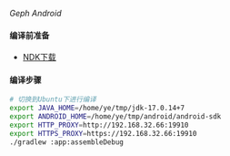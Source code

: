 _Geph Android_

#### 编译前准备
- [NDK下载](https://github.com/android/ndk/wiki/Unsupported-Downloads#r19c)
#### 编译步骤
```bash
# 切换到Ubuntu下进行编译
export JAVA_HOME=/home/ye/tmp/jdk-17.0.14+7
export ANDROID_HOME=/home/ye/tmp/android/android-sdk
export HTTP_PROXY=http://192.168.32.66:19910
export HTTPS_PROXY=https://192.168.32.66:19910
./gradlew :app:assembleDebug
```